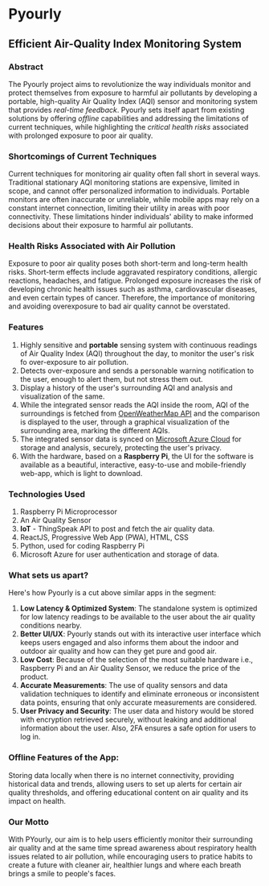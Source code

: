 # Pyourly

## Efficient Air-Quality Index Monitoring System

### Abstract

The Pyourly project aims to revolutionize the way individuals monitor and protect themselves from exposure to harmful air pollutants by developing a portable, high-quality Air Quality Index (AQI) sensor and monitoring system that provides _real-time feedback_. Pyourly sets itself apart from existing solutions by offering _offline_ capabilities and addressing the limitations of current techniques, while highlighting the _critical health risks_ associated with prolonged exposure to poor air quality.

### Shortcomings of Current Techniques

Current techniques for monitoring air quality often fall short in several ways. Traditional stationary AQI monitoring stations are expensive, limited in scope, and cannot offer personalized information to individuals. Portable monitors are often inaccurate or unreliable, while mobile apps may rely on a constant internet connection, limiting their utility in areas with poor connectivity. These limitations hinder individuals' ability to make informed decisions about their exposure to harmful air pollutants.

### Health Risks Associated with Air Pollution

Exposure to poor air quality poses both short-term and long-term health risks. Short-term effects include aggravated respiratory conditions, allergic reactions, headaches, and fatigue. Prolonged exposure increases the risk of developing chronic health issues such as asthma, cardiovascular diseases, and even certain types of cancer. Therefore, the importance of monitoring and avoiding overexposure to bad air quality cannot be overstated.

### Features

1. Highly sensitive and **portable** sensing system with continuous readings of Air Quality Index (AQI) throughout the day, to monitor the user's risk fo over-exposure to air pollution.
2. Detects over-exposure and sends a personable warning notification to the user, enough to alert them, but not stress them out.
3. Display a history of the user's surrounding AQI and analysis and visualization of the same.
4. While the integrated sensor reads the AQI inside the room, AQI of the surroundings is fetched from [OpenWeatherMap API](https://openweathermap.org/api/air-pollution) and the comparison is displayed to the user, through a graphical visualization of the surrounding area, marking the different AQIs.
5. The integrated sensor data is synced on [Microsoft Azure Cloud](https://azure.microsoft.com/) for storage and analysis, securely, protecting the user's privacy.
6. With the hardware, based on a **Raspberry Pi**, the UI for the software is available as a beautiful, interactive, easy-to-use and mobile-friendly web-app, which is light to download.

### Technologies Used

1. Raspberry Pi Microprocessor
2. An Air Quality Sensor
3. **IoT** - ThingSpeak API to post and fetch the air quality data.
4. ReactJS, Progressive Web App (PWA), HTML, CSS
5. Python, used for coding Raspberry Pi
6. Microsoft Azure for user authentication and storage of data.

### What sets us apart?

Here's how Pyourly is a cut above similar apps in the segment:

1. **Low Latency & Optimized System**: The standalone system is optimized for low latency readings to be available to the user about the air quality conditions nearby.
2. **Better UI/UX**: Pyourly stands out with its interactive user interface which keeps users engaged and also informs them about the indoor and outdoor air quality and how can they get pure and good air.
3. **Low Cost**: Because of the selection of the most suitable hardware i.e., Raspberry Pi and an Air Quality Sensor, we reduce the price of the product.
4. **Accurate Measurements**: The use of quality sensors and data validation techniques to identify and eliminate erroneous or inconsistent data points, ensuring that only accurate measurements are considered.
5. **User Privacy and Security**: The user data and history would be stored with encryption retrieved securely, without leaking and additional information about the user. Also, 2FA ensures a safe option for users to log in.

### Offline Features of the App:

Storing data locally when there is no internet connectivity, providing historical data and trends, allowing users to set up alerts for certain air quality thresholds, and offering educational content on air quality and its impact on health.

### Our Motto

With PYourly, our aim is to help users efficiently monitor their surrounding air quality and at the same time spread awareness about respiratory health issues related to air pollution, while encouraging users to pratice habits to create a future with cleaner air, healthier lungs and where each breath brings a smile to people's faces.
